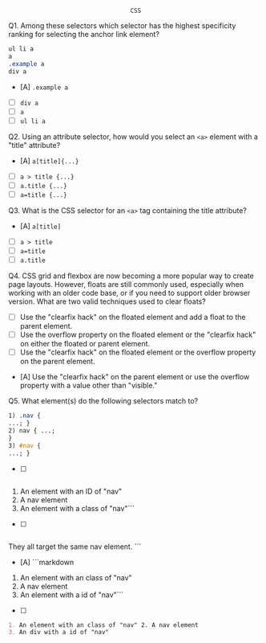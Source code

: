                                       CSS

Q1. Among these selectors which selector has the highest specificity ranking for selecting the anchor link element?
```css
ul li a
a 
.example a 
div a
```
- [A] `.example a`
- [ ] `div a`
- [ ] `a`
- [ ] `ul li a`

Q2. Using an attribute selector, how would you select an `<a>` element with a "title" attribute?
- [A] `a[title]{...}`
- [ ] `a > title {...}` 
- [ ] `a.title {...}`
- [ ] `a=title {...}`

Q3. What is the CSS selector for an `<a>` tag containing the title attribute?
- [A] `a[title]`
- [ ] `a > title` 
- [ ] `a=title` 
- [ ] `a.title`

Q4. CSS grid and flexbox are now becoming a more popular way to create page layouts. However, floats are still commonly used, especially when working with an older code base, or if you need to support older browser version. What are two valid techniques used to clear floats?
- [ ] Use the "clearfix hack" on the floated element and add a float to the parent element.
- [ ] Use the overflow property on the floated element or the "clearfix hack" on either the floated or parent element.
- [ ] Use the "clearfix hack" on the floated element or the overflow property on the parent element.
- [A] Use the "clearfix hack" on the parent element or use the overflow property with a value other than "visible."

Q5. What element(s) do the following selectors match to?
```css
1) .nav {
...; }
2) nav { ...;
}
3) #nav {
...; }
```
- [ ] ```markdown
1. An element with an ID of "nav"
2. A nav element
3. An element with a class of "nav"```

- [ ] ```markdown
They all target the same nav element. ```

- [A] ```markdown
1. An element with an class of "nav"
2. A nav element
3. An element with a id of "nav"``` 

- [ ]
```markdown
1. An element with an class of "nav" 2. A nav element
3. An div with a id of "nav"
```
